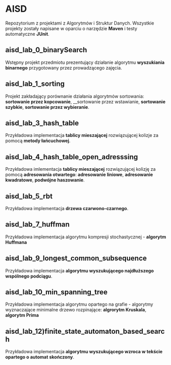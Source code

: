 # AISD
Repozytorium z projektami z Algorytmów i Struktur Danych. Wszystkie projekty zostały napisane w oparciu o narzędzie __Maven__ i testy automatyczne __JUnit__.

## aisd_lab_0_binarySearch
Wstępny projekt przedmiotu prezentujący działanie algorytmu __wyszukiania binarnego__ przygotowany przez prowadzącego zajęcia.

## aisd_lab_1_sorting
Projekt zakładający porównanie działania algorytmów sortowania: __sortowanie przez kopcowanie__, __sortowanie przez wstawianie, __sortowanie szybkie__, __sortowanie przez wybieranie__.

## aisd_lab_3_hash_table
Przykładowa implementacja __tablicy mieszającej__ rozwiązującej kolizje za pomocą __metody łańcuchowej__.

## aisd_lab_4_hash_table_open_adresssing
Przykładowa imlementacja __tablicy mieszającej__ rozwiązującej kolizję za pomocą __adresowania otwartego__: __adresowanie liniowe__, __adresowanie kwadratowe__, __podwójne haszowanie__.

## aisd_lab_5_rbt
Przykładowa implementacja __drzewa czarwono-czarnego__.

## aisd_lab_7_huffman
Przykładowa implementacja algorytmu kompresji stochastycznej - __algorytm Huffmana__

## aisd_lab_9_longest_common_subsequence
Przykładowa implementacja __algorytmu wyszukującego najdłuższego wspólnego podciągu__. 

## aisd_lab_10_min_spanning_tree
Przykładowa implementacja algorytmu opartego na grafie - algorytmy wyznaczające minimalne drzewo rozpinające: __algrorytm Kruskala__, __algorytm Prima__

## aisd_lab_12)finite_state_automaton_based_search
Przykładowa implementacja __algorytmu wyszukującego wzroca w tekście opartego o automat skończony__.
